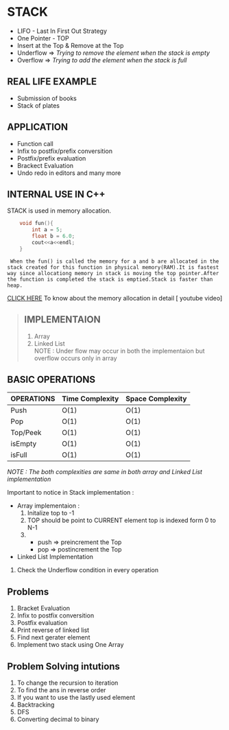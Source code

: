 # STACK

- LIFO - Last In First Out Strategy
- One Pointer - TOP
- Insert at the Top & Remove at the Top
- Underflow => _Trying to remove the element when the stack is empty_
- Overflow => _Trying to add the element when the stack is full_

## REAL LIFE EXAMPLE

- Submission of books
- Stack of plates

## APPLICATION

- Function call
- Infix to postfix/prefix conversition
- Postfix/prefix evaluation
- Brackect Evaluation
- Undo redo in editors and many more

## INTERNAL USE IN C++

STACK is used in memory allocation.

```cpp
    void fun(){
        int a = 5;
        float b = 6.0;
        cout<<a<<endl;
    }
```

     When the fun() is called the memory for a and b are allocated in the stack created for this function in physical memory(RAM).It is fastest way since allocationg memory in stack is moving the top pointer.After the function is completed the stack is emptied.Stack is faster than heap.

[CLICK HERE]("https://www.youtube.com/watch?v=wJ1L2nSIV1s")
To know about the memory allocation in detail [ youtube video]

> ## IMPLEMENTAION
>
> 1. Array
> 2. Linked List
>    <br>NOTE : Under flow may occur in both the implementaion but overflow occurs only in array

## BASIC OPERATIONS

| OPERATIONS | Time Complexity | Space Complexity |
| ---------- | --------------- | ---------------- |
| Push       | O(1)            | O(1)             |
| Pop        | O(1)            | O(1)             |
| Top/Peek   | O(1)            | O(1)             |
| isEmpty    | O(1)            | O(1)             |
| isFull     | O(1)            | O(1)             |

_NOTE : The both complexities are same in both array and Linked List implementation_

Important to notice in Stack implementation :

- Array implementaion :
  1. Initalize top to -1
  2. TOP should be point to CURRENT element top is indexed form 0 to N-1
  3. - push => preincrement the Top
     - pop => postincrement the Top
- Linked List Implementation

1. Check the Underflow condition in every operation

## Problems

1. Bracket Evaluation
2. Infix to postfix conversition
3. Postfix evaluation
4. Print reverse of linked list
5. Find next gerater element
6. Implement two stack using One Array

## Problem Solving intutions

1. To change the recursion to iteration
2. To find the ans in reverse order
3. If you want to use the lastly used element
4. Backtracking
5. DFS
6. Converting decimal to binary
